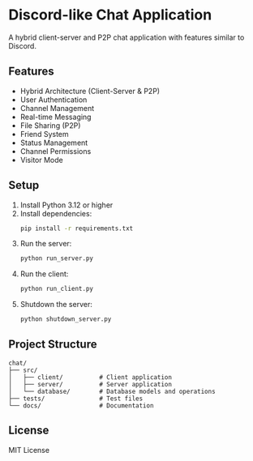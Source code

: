# Discord-like Chat Application

A hybrid client-server and P2P chat application with features similar to Discord.

## Features

- Hybrid Architecture (Client-Server & P2P)
- User Authentication
- Channel Management
- Real-time Messaging
- File Sharing (P2P)
- Friend System
- Status Management
- Channel Permissions
- Visitor Mode

## Setup

1. Install Python 3.12 or higher
2. Install dependencies:
   ```bash
   pip install -r requirements.txt
   ```
3. Run the server:
   ```bash
   python run_server.py
   ```
4. Run the client:
   ```bash
   python run_client.py
   ```
5. Shutdown the server:
   ```bash
   python shutdown_server.py
   ```
## Project Structure

```
chat/
├── src/
│   ├── client/          # Client application
│   ├── server/          # Server application
│   └── database/        # Database models and operations
├── tests/               # Test files
└── docs/                # Documentation
```

## License

MIT License 